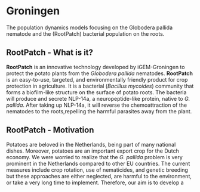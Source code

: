 # Groningen
The population dynamics models focusing on the Globodera pallida nematode and the (RootPatch) bacterial population on the roots. 

## RootPatch - What is it?

**RootPatch** is an innovative technology developed by iGEM-Groningen to protect the potato plants from the _Globodera pallida_ nematodes. **RootPatch** is an easy-to-use, targeted, and environmentally friendly product for crop protection in agriculture. It is a bacterial (_Bacillus mycoides_) community that forms a biofilm-like structure on the surface of potato roots. The bacteria will produce and secrete NLP-14a, a neuropeptide-like protein, native to _G. pallida_. After taking up NLP-14a, it will reverse the chemoattraction of the nematodes to the roots,repelling the harmful parasites away from the plant. 

## RootPatch - Motivation

Potatoes are beloved in the Netherlands, being part of many national dishes. Moreover, potatoes are an important export crop for the Dutch economy. We were worried to realize that the _G. pallida_ problem is very prominent in the Netherlands compared to other EU countries. The current measures include crop rotation, use of nematicides, and genetic breeding but these approaches are either neglected, are harmful to the environment, or take a very long time to implement. Therefore, our aim is to develop a 

